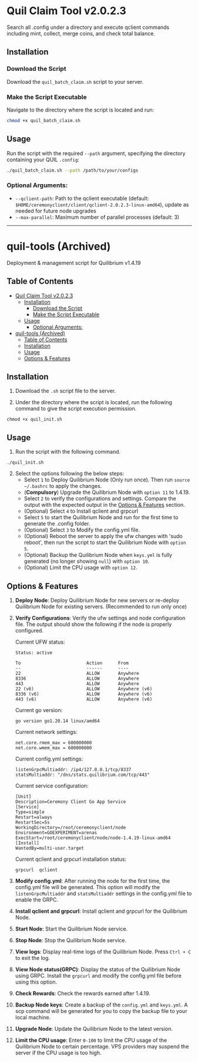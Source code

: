 # Quil Claim Tool v2.0.2.3

Search all .config under a directory and execute qclient commands including mint, collect, merge coins, and check total balance.

## Installation

### Download the Script

Download the `quil_batch_claim.sh` script to your server.

### Make the Script Executable

Navigate to the directory where the script is located and run:

```bash
chmod +x quil_batch_claim.sh
```

## Usage

Run the script with the required `--path` argument, specifying the directory containing your QUIL `.config`:

```bash
./quil_batch_claim.sh --path /path/to/your/configs
```

### Optional Arguments:

- `--qclient-path`: Path to the qclient executable (default: `$HOME/ceremonyclient/client/qclient-2.0.2.3-linux-amd64`), update as needed for future node upgrades
- `--max-parallel`: Maximum number of parallel processes (default: 3)

---

# quil-tools (Archived)

Deployment & management script for Quilibrium v1.4.19

## Table of Contents

- [Quil Claim Tool v2.0.2.3](#quil-claim-tool-v2023)
  - [Installation](#installation)
    - [Download the Script](#download-the-script)
    - [Make the Script Executable](#make-the-script-executable)
  - [Usage](#usage)
    - [Optional Arguments:](#optional-arguments)
- [quil-tools (Archived)](#quil-tools-archived)
  - [Table of Contents](#table-of-contents)
  - [Installation](#installation-1)
  - [Usage](#usage-1)
  - [Options \& Features](#options--features)

## Installation

1.  Download the `.sh` script file to the server.

2.  Under the directory where the script is located, run the following command to give the script execution permission.

```shell
chmod +x quil_init.sh
```

## Usage

1.  Run the script with the following command.

```shell
./quil_init.sh
```

2.  Select the options following the below steps:
    - Select `1` to Deploy Quilibrium Node (Only run once). Then run `source ~/.bashrc` to apply the changes.
    - (**Compulsory**) Upgrade the Quilibrium Node with `option 11` to 1.4.19.
    - Select `2` to verify the configurations and settings. Compare the output with the expected output in the [Options & Features](#options--features) section.
    - (Optional) Select `4` to Install qclient and grpcurl
    - Select `5` to start the Quilibrium Node and run for the first time to generate the .config folder.
    - (Optional) Select `3` to Modify the config.yml file.
    - (Optional) Reboot the server to apply the ufw changes with 'sudo reboot', then run the script to start the Quilibrium Node with `option 5`.
    - (Optional) Backup the Quilibrium Node when `keys.yml` is fully generated (no longer showing `null`) with `option 10`.
    - (Optional) Limit the CPU usage with `option 12`.

## Options & Features

1.  **Deploy Node**: Deploy Quilibrium Node for new servers or re-deploy Quilibrium Node for existing servers. (Recommended to run only once)

2.  **Verify Configurations**: Verify the ufw settings and node configuration file. The output should show the following if the node is properly configured.

    Current UFW status:

    ```
    Status: active

    To                         Action      From
    --                         ------      ----
    22                         ALLOW       Anywhere
    8336                       ALLOW       Anywhere
    443                        ALLOW       Anywhere
    22 (v6)                    ALLOW       Anywhere (v6)
    8336 (v6)                  ALLOW       Anywhere (v6)
    443 (v6)                   ALLOW       Anywhere (v6)
    ```

    Current go version:

    ```
    go version go1.20.14 linux/amd64
    ```

    Current network settings:

    ```
    net.core.rmem_max = 600000000
    net.core.wmem_max = 600000000
    ```

    Current config.yml settings:

    ```
    listenGrpcMultiaddr: /ip4/127.0.0.1/tcp/8337
    statsMultiaddr: "/dns/stats.quilibrium.com/tcp/443"
    ```

    Current service configuration:

    ```
    [Unit]
    Description=Ceremony Client Go App Service
    [Service]
    Type=simple
    Restart=always
    RestartSec=5s
    WorkingDirectory=/root/ceremonyclient/node
    Environment=GOEXPERIMENT=arenas
    ExecStart=/root/ceremonyclient/node/node-1.4.19-linux-amd64
    [Install]
    WantedBy=multi-user.target
    ```

    Current qclient and grpcurl installation status:

    ```
    grpcurl  qclient
    ```

3.  **Modify config.yml**: After running the node for the first time, the config.yml file will be generated. This option will modify the `listenGrpcMultiaddr` and `statsMultiaddr` settings in the config.yml file to enable the GRPC.

4.  **Install qclient and grpcurl**: Install qclient and grpcurl for the Quilibrium Node.

5.  **Start Node**: Start the Quilibrium Node service.

6.  **Stop Node**: Stop the Quilibrium Node service.

7.  **View logs**: Display real-time logs of the Quilibrium Node. Press `Ctrl + C` to exit the log.

8.  **View Node status(GRPC)**: Display the status of the Quilibrium Node using GRPC. Install the `grpcurl` and modify the config.yml file before using this option.

9.  **Check Rewards**: Check the rewards earned after 1.4.19.

10. **Backup Node keys**: Create a backup of the `config.yml` and `keys.yml`. A scp command will be generated for you to copy the backup file to your local machine.

11. **Upgrade Node**: Update the Quilibrium Node to the latest version.

12. **Limit the CPU usage**: Enter `0-100` to limit the CPU usage of the Quilibrium Node to certain percentage. VPS providers may suspend the server if the CPU usage is too high.
